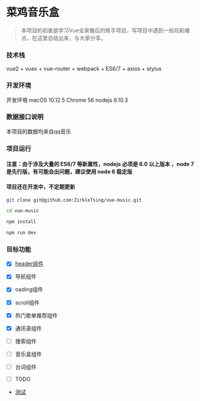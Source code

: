 # 菜鸡音乐盒

> 本项目的初衷是学习Vue全家桶后的练手项目，写项目中遇到一些坑和难点，在这里总结出来，与大家分享。

### 技术栈

vue2 + vuex + vue-router + webpack + ES6/7 + axios + stylus

### 开发环境

开发环境 macOS 10.12.5 Chrome 56  nodejs 6.10.3

### 数据接口说明

本项目的数据均来自qq音乐

### 项目运行

#### 注意：由于涉及大量的 ES6/7 等新属性，nodejs 必须是 6.0 以上版本 ，node 7 是先行版，有可能会出问题，建议使用 node 6 稳定版

#### 项目还在开发中，不定期更新

```Bash
git clone git@github.com:ZirkleTsing/vue-music.git 

cd vue-music

npm install

npm run dev
```

### 目标功能

- [x] [header组件](#1)
- [x] 导航组件
- [x] oading组件
- [x] scroll组件
- [x] 热门歌单推荐组件
- [x] 通讯录组件
- [ ] 搜索组件
- [ ] 音乐盒组件
- [ ] 台词组件
- [ ] TODO


- [测试](https://github.com/ZirkleTsing/vue-music#1)